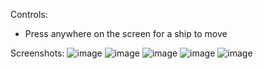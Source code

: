 Controls:
- Press anywhere on the screen for a ship to move

Screenshots:
![image](https://github.com/user-attachments/assets/24bef9e7-915c-4f07-b60f-871632b91f31)
![image](https://github.com/user-attachments/assets/890b81c9-9a73-4dc4-9b9a-56999298f2e5)
![image](https://github.com/user-attachments/assets/e95c13cf-9bc1-44ad-bcd4-855427d1b9ed)
![image](https://github.com/user-attachments/assets/afd92ee0-080e-4997-bf36-f543071c71eb)
![image](https://github.com/user-attachments/assets/417ba14e-c0b9-40a4-8ab5-3707f4be74db)
